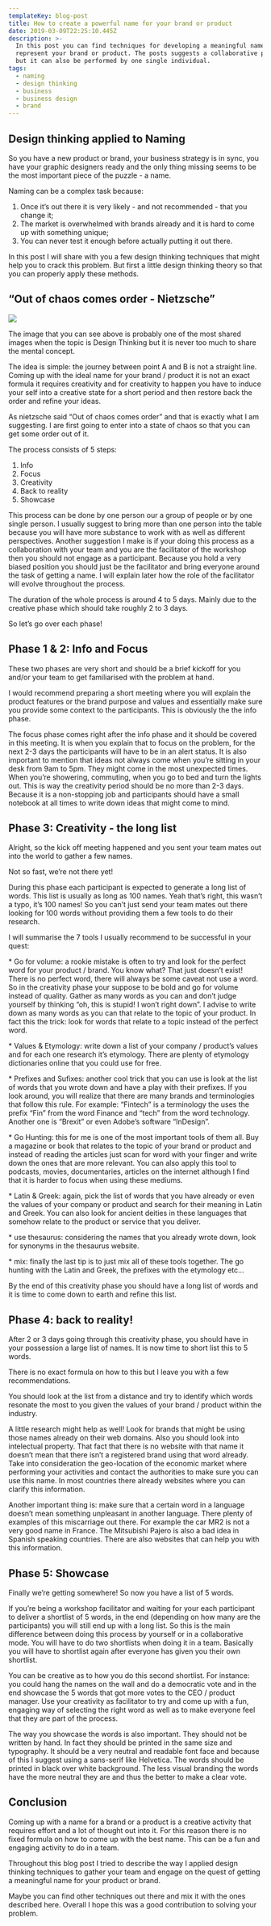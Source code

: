 ```yaml
---
templateKey: blog-post
title: How to create a powerful name for your brand or product
date: 2019-03-09T22:25:10.445Z
description: >-
  In this post you can find techniques for developing a meaningful name to
  represent your brand or product. The posts suggests a collaborative process
  but it can also be performed by one single individual.
tags:
  - naming
  - design thinking
  - business
  - business design
  - brand
---
```

## Design thinking applied to Naming

So you have a new product or brand, your business strategy is in sync, you have your graphic designers ready and the only thing missing seems to be the most important piece of the puzzle - a name.

Naming can be a complex task because:

1. Once it’s out there it is very likely - and not recommended - that you change it;
2. The market is overwhelmed with brands already and it is hard to come up with something unique;
3. You can never test it enough before actually putting it out there.

In this post I will share with you a few design thinking techniques that might help you to crack this problem. But first a little design thinking theory so that you can properly apply these methods.

## “Out of chaos comes order - Nietzsche”

![](/img/screenshot-2019-03-09-at-22.24.58.png)

The image that you can see above is probably one of the most shared images when the topic is Design Thinking but it is never too much to share the mental concept.

The idea is simple: the journey between point A and B is not a straight line. Coming up with the ideal name for your brand / product it is not an exact formula it requires creativity and for creativity to happen you have to induce your self into a creative state for a short period and then restore back the order and refine your ideas.

As nietzsche said “Out of chaos comes order” and that is exactly what I am suggesting. I are first going to enter into a state of chaos so that you can get some order out of it.

The process consists of 5 steps:

1. Info
2. Focus
3. Creativity
4. Back to reality 
5. Showcase

This process can be done by one person our a group of people or by one single person. I usually suggest to bring more than one person into the table because you will have more substance to work with as well as different perspectives. Another suggestion I make is if your doing this process as a collaboration with your team and you are the facilitator of the workshop then you should not engage as a participant. Because you hold a very biased position you should just be the facilitator and bring everyone around the task of getting a name. I will explain later how the role of the facilitator will evolve throughout the process.

The duration of the whole process is around 4 to 5 days. Mainly due to the creative phase which should take roughly 2 to 3 days.

So let’s go over each phase!

## Phase 1 & 2: Info and Focus

These two phases are very short and should be a brief kickoff for you and/or your team to get familiarised with the problem at hand.

I would recommend preparing a short meeting where you will explain the product features or the brand purpose and values and essentially make sure you provide some context to the participants. This is obviously the the info phase.

The focus phase comes right after the info phase and it should be covered in this meeting. It is when you explain that to focus on the problem, for the next 2-3 days the participants will have to be in an alert status. It is also important to mention that ideas not always come when you’re sitting in your desk from 9am to 5pm. They might come in the most unexpected times. When you’re showering, commuting, when you go to bed and turn the lights out. This is way the creativity period should be no more than 2-3 days. Because it is a non-stopping job and participants should have a small notebook at all times to write down ideas that might come to mind.

## Phase 3: Creativity - the long list

Alright, so the kick off meeting happened and you sent your team mates out into the world to gather a few names.

Not so fast, we’re not there yet!

During this phase each participant is expected to generate a long list of words. This list is usually as long as 100 names. Yeah that’s right, this wasn’t a typo, it’s 100 names! So you can’t just send your team mates out there looking for 100 words without providing them a few tools to do their research.

I will summarise the 7 tools I usually recommend to be successful in your quest:

\* Go for volume: a rookie mistake is often to try and look for the perfect word for your product / brand. You know what? That just doesn’t exist! There is no perfect word, there will always be some caveat not use a word. So in the creativity phase your suppose to be bold and go for volume instead of quality. Gather as many words as you can and don’t judge yourself by thinking “oh, this is stupid! I won’t right down”. I advise to write down as many words as you can that relate to the topic of your product. In fact this the trick: look for words that relate to a topic instead of the perfect word.

\* Values & Etymology: write down a list of your company / product’s values and for each one research it’s etymology. There are plenty of etymology dictionaries online that you could use for free.

\* Prefixes and Sufixes: another cool trick that you can use is look at the list of words that you wrote down and have a play with their prefixes. If you look around, you will realize that there are many brands and terminologies that follow this rule. For example: “Fintech” is a terminology the uses the prefix “Fin” from the word Finance and “tech” from the word technology. Another one is “Brexit” or even Adobe’s software “InDesign”.

\* Go Hunting: this for me is one of the most important tools of them all. Buy a magazine or book that relates to the topic of your brand or product and instead of reading the articles just scan for word with your finger and write down the ones that are more relevant. You can also apply this tool to podcasts, movies, documentaries, articles on the internet although I find that it is harder to focus when using these mediums.

\* Latin & Greek: again, pick the list of words that you have already or even the values of your company or product and search for their meaning in Latin and Greek. You can also look for ancient deities in these languages that somehow relate to the product or service that you deliver.

\* use thesaurus: considering the names that you already wrote down, look for synonyms in the thesaurus website.

\* mix: finally the last tip is to just mix all of these tools together. The go hunting with the Latin and Greek, the prefixes with the etymology etc...

By the end of this creativity phase you should have a long list of words and it is time to come down to earth and refine this list.

## Phase 4: back to reality!

After 2 or 3 days going through this creativity phase, you should have in your possession a large list of names. It is now time to short list this to 5 words.

There is no exact formula on how to this but I leave you with a few recommendations.

You should look at the list from a distance and try to identify which words resonate the most to you given the values of your brand / product within the industry.

A little research might help as well! Look for brands that might be using those names already on their web domains. Also you should look into intelectual property. That fact that there is no website with that name it doesn’t mean that there isn’t a registered brand using that word already. Take into consideration the geo-location of the economic market where performing your activities and contact the authorities to make sure you can use this name. In most countries there already websites where you can clarify this information.

Another important thing is: make sure that a certain word in a language doesn’t mean something unpleasant in another language. There plenty of examples of this miscarriage out there. For example the car MR2 is not a very good name in France. The Mitsubishi Pajero is also a bad idea in Spanish speaking countries. There are also websites that can help you with this information.

## Phase 5: Showcase

Finally we’re getting somewhere! So now you have a list of 5 words. 

If you’re being a workshop facilitator and waiting for your each participant to deliver a shortlist of 5 words, in the end (depending on how many are the participants) you will still end up with a long list. So this is the main difference between doing this process by yourself or in a collaborative mode. You will have to do two shortlists when doing it in a team. Basically you will have to shortlist again after everyone has given you their own shortlist.

You can be creative as to how you do this second shortlist. For instance: you could hang the names on the wall and do a democratic vote and in the end showcase the 5 words that got more votes to the CEO / product manager. Use your creativity as facilitator to try and come up with a fun, engaging way of selecting the right word as well as to make everyone feel that they are part of the process.

The way you showcase the words is also important. They should not be written by hand. In fact they should be printed in the same size and typography. It should be a very neutral and readable font face and because of this I suggest using a sans-serif like Helvetica. The words should be printed in black over white background. The less visual branding the words have the more neutral they are and thus the better to make a clear vote.

## Conclusion

Coming up with a name for a brand or a product is a creative activity that requires effort and a lot of thought out into it. For this reason there is no fixed formula on how to come up with the best name. This can be a fun and engaging activity to do in a team.

Throughout this blog post I tried to describe the way I applied design thinking techniques to gather your team and engage on the quest of getting a meaningful name for your product or brand.

Maybe you can find other techniques out there and mix it with the ones described here. Overall I hope this was a good contribution to solving your problem.
